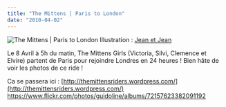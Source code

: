 ```yaml
---
title: "The Mittens | Paris to London"
date: "2010-04-02"
---
```


![](/uploads/paris_london1.jpg "The Mittens | Paris to London") Illustration : [Jean et Jean](http://jnarnoux.blogspot.com/)

Le 8 Avril à 5h du matin, The Mittens Girls (Victoria, Silvi, Clemence et Elvire) partent de Paris pour rejoindre Londres en 24 heures ! Bien hâte de voir les photos de ce ride !

Ca se passera ici : [http://themittensriders.wordpress.com/](http://themittensriders.wordpress.com/) <https://www.flickr.com/photos/guidoline/albums/72157623382091192>
